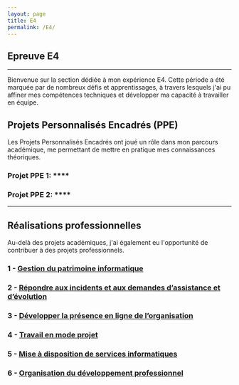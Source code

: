 ```yaml
---
layout: page
title: E4
permalink: /E4/
---
```

## Epreuve E4
---
Bienvenue sur la section dédiée à mon expérience E4. Cette période a été marquée par de nombreux défis et apprentissages, à travers lesquels j'ai pu affiner mes compétences techniques et développer ma capacité à travailler en équipe.

## Projets Personnalisés Encadrés (PPE)

Les Projets Personnalisés Encadrés ont joué un rôle dans mon parcours académique, me permettant de mettre en pratique mes connaissances théoriques.

### Projet PPE 1: ****

### Projet PPE 2: ****
---


## Réalisations professionnelles

Au-delà des projets académiques, j'ai également eu l'opportunité de contribuer à des projets professionnels.

### 1 - [Gestion du patrimoine informatique](GPI)

### 2 - [Répondre aux incidents et aux demandes d’assistance et d’évolution](RI)

### 3 - [Développer la présence en ligne de l’organisation](DPLO)

### 4 - [Travail en mode projet](TMP)

### 5 - [Mise à disposition de services informatiques](MDSI)

### 6 - [Organisation du développement professionnel](ODP)





